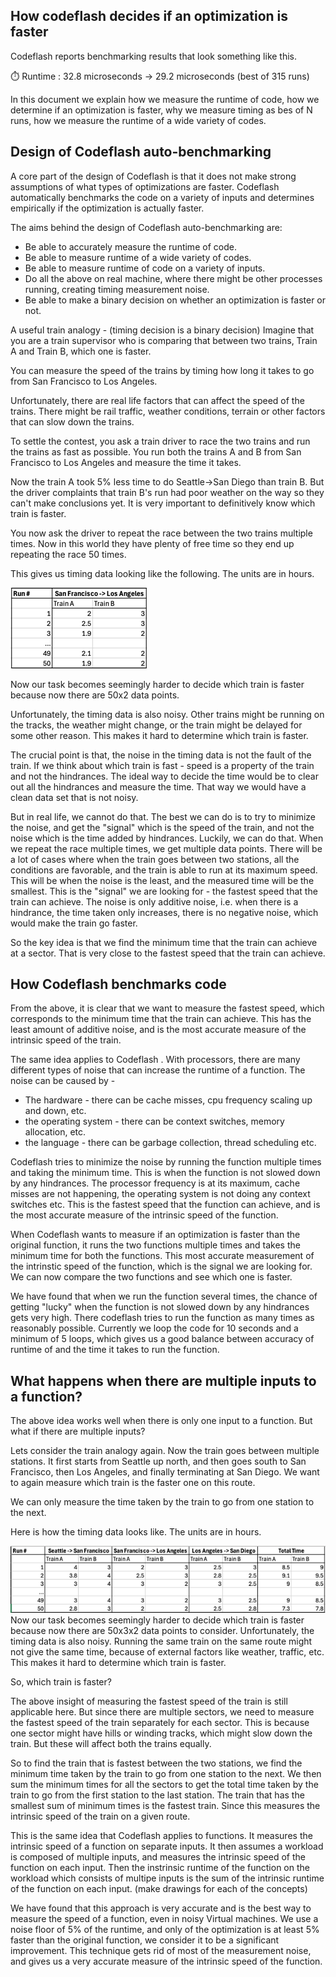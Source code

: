 ## How codeflash decides if an optimization is faster

Codeflash reports benchmarking results that look something like this.

⏱️ Runtime : 32.8 microseconds → 29.2 microseconds (best of 315 runs)

In this document we explain how we measure the runtime of code, how we determine if an optimization is faster, why we measure
timing as bes of N runs, how we measure the runtime of a wide variety of codes.

## Design of Codeflash auto-benchmarking

A core part of the design of Codeflash is that it does not make strong assumptions
of what types of optimizations are faster. Codeflash automatically benchmarks the code 
on a variety of inputs and determines empirically if the optimization is actually faster.

The aims behind the design of Codeflash auto-benchmarking are:
- Be able to accurately measure the runtime of code.
- Be able to measure runtime of a wide variety of codes.
- Be able to measure runtime of code on a variety of inputs.
- Do all the above on real machine, where there might be other processes running, creating timing measurement noise.
- Be able to make a binary decision on whether an optimization is faster or not.

A useful train analogy -
(timing decision is a binary decision)
Imagine that you are a train supervisor who is comparing that between two trains, Train A and Train B, which one is faster.

[//]: # (Your objective is to figure out which train is the fastest to go from Seattle to San Diego. )

[//]: # (The route first goes to San Francisco, Los Angeles and then ends at San Diego.)
You can measure the speed of the trains by timing how long it takes to go from San Francisco to Los Angeles.

Unfortunately, there are real life factors that can affect the speed of the trains. There might 
be rail traffic, weather conditions, terrain or other factors that can slow down the trains.

To settle the contest, you ask a train driver to race the two trains and run the trains as fast as possible.
You run both the trains A and B from San Francisco to Los Angeles and measure the time it takes.

Now the train A took 5% less time to do Seattle->San Diego than train B. But the driver complaints that
train B's run had poor weather on the way so they can't make conclusions yet. It is very important to definitively
know which train is faster.

You now ask the driver to repeat the race between the two trains multiple times.
Now in this world they have plenty of free time so they end up repeating the race 50 times.

This gives us timing data looking like the following. The units are in hours.

![img_2.png](img_2.png)

Now our task becomes seemingly harder to decide which train is faster because now there are 50x2 data points.

Unfortunately, the timing data is also noisy. Other trains might be running on the tracks, the weather might change, 
or the train might be delayed for some other reason. This makes it hard to determine which train is faster.

The crucial point is that, the noise in the timing data is not the fault of the train.
If we think about which train is fast - speed is a property of the train and not the hindrances.
The ideal way to decide the time would be to clear out all the hindrances and measure the time.
That way we would have a clean data set that is not noisy.

But in real life, we cannot do that. The best we can do is to try to minimize the noise, 
and get the "signal" which is the speed of the train, and not the noise which is the time added by hindrances.
Luckily, we can do that. When we repeat the race multiple times, we get multiple data points.
There will be a lot of cases where when the train goes between two stations, all the conditions are favorable,
and the train is able to run at its maximum speed. This will be when the noise is the least, and the
measured time will be the smallest. This is the "signal" we are looking for - the fastest speed that the train 
can achieve. The noise is only additive noise, i.e. when there is a hindrance, the time taken only increases, there is no
negative noise, which would make the train go faster.

So the key idea is that we find the minimum time that the train can achieve at a sector. That is very close to the fastest speed that the train can achieve.

## How Codeflash benchmarks code

From the above, it is clear that we want to measure the fastest speed, which corresponds to the minimum time that the train can achieve.
This has the least amount of additive noise, and is the most accurate measure of the intrinsic speed of the train.

The same idea applies to Codeflash . With processors, there are many different types of noise that can increase the runtime of a function.
The noise can be caused by -
- The hardware - there can be cache misses, cpu frequency scaling up and down, etc.
- the operating system - there can be context switches, memory allocation, etc.
- the language - there can be garbage collection, thread scheduling etc.

Codeflash tries to minimize the noise by running the function multiple times and taking the minimum time.
This is when the function is not slowed down by any hindrances. The processor frequency is at its maximum,
cache misses are not happening, the operating system is not doing any context switches etc.
This is the fastest speed that the function can achieve, and is the most accurate measure of the intrinsic speed of the function.

When Codeflash wants to measure if an optimization is faster than the original function, it runs the two functions
multiple times and takes the minimum time for both the functions. This most accurate measurement of the
intrinstic speed of the function, which is the signal we are looking for. We can now compare the two functions and see which one is faster.

We have found that when we run the function several times, the chance of getting "lucky" when the function is not 
slowed down by any hindrances gets very high. There codeflash tries to run the function as many times as reasonably possible.
Currently we loop the code for 10 seconds and a minimum of 5 loops, which gives us a good balance between accuracy of runtime of and the time it takes to run the function.

## What happens when there are multiple inputs to a function?

The above idea works well when there is only one input to a function. But what if there are multiple inputs?

Lets consider the train analogy again. Now the train goes between multiple stations. It first starts from Seattle up north, 
and then goes south to San Francisco, then Los Angeles, and finally terminating at San Diego. We want to again measure 
which train is the faster one on this route.

We can only measure the time taken by the train to go from one station to the next.

Here is how the timing data looks like. The units are in hours.

![img_1.png](img_1.png)
Now our task becomes seemingly harder to decide which train is faster because now there are 50x3x2 data points to consider.
Unfortunately, the timing data is also noisy. Running the same train on the same route might not give the same time, because 
of external factors like weather, traffic, etc. This makes it hard to determine which train is faster.

So, which train is faster?

The above insight of measuring the fastest speed of the train is still applicable here. But since there are multiple 
sectors, we need to measure the fastest speed of the train separately for each sector. This is because one sector might
have hills or winding tracks, which might slow down the train. But these will affect both the trains equally.

So to find the train that is fastest between the two stations, we find the minimum time taken by the train to go from one station to the next.
We then sum the minimum times for all the sectors to get the total time taken by the train to go from the first station to the last station.
The train that has the smallest sum of minimum times is the fastest train. Since this measures the intrinsic speed of the 
train on a given route.

This is the same idea that Codeflash applies to functions. It measures the intrinsic speed of a function on separate inputs. 
It then assumes a workload is composed of multiple inputs, and measures the intrinsic speed of the function on each input.
Then the instrinsic runtime of the function on the workload which consists of multipe inputs
is the sum of the intrinsic runtime of the function on each input.
(make drawings for each of the concepts)

We have found that this approach is very accurate and is the best way to measure the speed of a function, even in noisy Virtual machines.
We use a noise floor of 5% of the runtime, and only of the optimization is at least 5% faster than the original function, we consider it to be a significant improvement.
This technique gets rid of most of the measurement noise, and gives us a very accurate measure of the intrinsic speed of the function.

